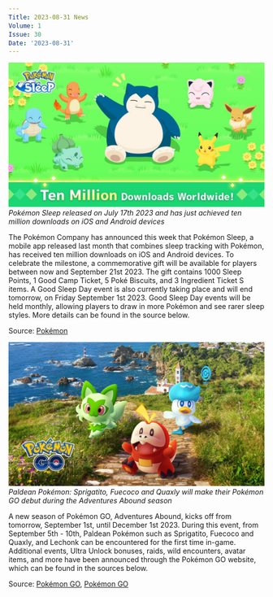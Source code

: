 ```yaml
---
Title: 2023-08-31 News
Volume: 1
Issue: 30
Date: '2023-08-31'
---
```



[![Pokémon Sleep released on July 17th 2023 and has just achieved ten million downloads on iOS and Android devices](/web/images/pokemon-sleep-released-on-july-17th-2023-and-has-just-achieved-ten-million-downloads-on-ios-and-andr.jpeg)](/web/images/pokemon-sleep-released-on-july-17th-2023-and-has-just-achieved-ten-million-downloads-on-ios-and-andr.jpeg)*Pokémon Sleep released on July 17th 2023 and has just achieved ten million downloads on iOS and Android devices*



The Pokémon Company has announced this week that Pokémon Sleep, a mobile app released last month that combines sleep tracking with Pokémon, has received ten million downloads on iOS and Android devices. To celebrate the milestone, a commemorative gift will be available for players between now and September 21st 2023. The gift contains 1000 Sleep Points, 1 Good Camp Ticket, 5 Poké Biscuits, and 3 Ingredient Ticket S items. A Good Sleep Day event is also currently taking place and will end tomorrow, on Friday September 1st 2023. Good Sleep Day events will be held monthly, allowing players to draw in more Pokémon and see rarer sleep styles. More details can be found in the source below.

Source: [Pokémon](https://press.pokemon.com/en/Pokemon-Sleep-Celebrates-Ten-Million-Downloads)



[![Paldean Pokémon: Sprigatito, Fuecoco and Quaxly will make their Pokémon GO debut during the Adventures Abound season](/web/images/paldean-pokemon-sprigatito-fuecoco-and-quaxly-will-make-their-pokemon-go-debut-during-the-adventures.jpeg)](/web/images/paldean-pokemon-sprigatito-fuecoco-and-quaxly-will-make-their-pokemon-go-debut-during-the-adventures.jpeg)*Paldean Pokémon: Sprigatito, Fuecoco and Quaxly will make their Pokémon GO debut during the Adventures Abound season*



A new season of Pokémon GO, Adventures Abound, kicks off from tomorrow, September 1st, until December 1st 2023. During this event, from September 5th - 10th, Paldean Pokémon such as Sprigatito, Fuecoco and Quaxly, and Lechonk can be encountered for the first time in-game. Additional events, Ultra Unlock bonuses, raids, wild encounters, avatar items, and more have been announced through the Pokémon GO website, which can be found in the sources below.

Source: [Pokémon GO](https://pokemongolive.com/post/paldea-region-launch), [Pokémon GO](https://pokemongolive.com/post/ultra-unlock-paldea)